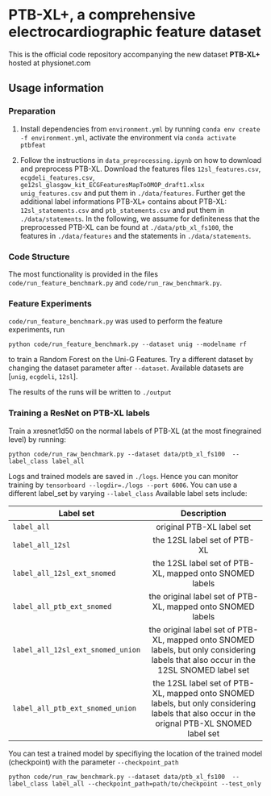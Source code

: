 # PTB-XL+, a comprehensive electrocardiographic feature dataset

This is the official code repository accompanying the new dataset **PTB-XL+** hosted at physionet.com

## Usage information
### Preparation
1. Install dependencies from `environment.yml` by running `conda env create -f environment.yml`, activate the environment via `conda activate ptbfeat`

2. Follow the instructions in `data_preprocessing.ipynb` on how to download and preprocess PTB-XL. Download the features files `12sl_features.csv`,  `ecgdeli_features.csv`,  `ge12sl_glasgow_kit_ECGFeaturesMapToOMOP_draft1.xlsx`  `unig_features.csv` and put them in `./data/features`. Further get the additional label informations PTB-XL+ contains about PTB-XL: `12sl_statements.csv` and `ptb_statements.csv` and put them in `./data/statements`. In the following, we assume for definiteness that the preprocessed PTB-XL can be found at  `./data/ptb_xl_fs100`, the features in `./data/features` and the statements in `./data/statements`.

### Code Structure 
The most functionality is provided in the files `code/run_feature_benchmark.py` and `code/run_raw_benchmark.py`.

### Feature Experiments 
`code/run_feature_benchmark.py` was used to perform the feature experiments, run 

`python code/run_feature_benchmark.py --dataset unig --modelname rf`

to train a Random Forest on the Uni-G Features. Try a different dataset by changing the dataset parameter after `--dataset`. Available datasets are [`unig`, `ecgdeli`, `12sl`].

The results of the runs will be written to `./output`


### Training a ResNet on PTB-XL labels
Train a xresnet1d50 on the normal labels of PTB-XL (at the most finegrained level) by running:

`python code/run_raw_benchmark.py --dataset data/ptb_xl_fs100  --label_class label_all`

Logs and trained models are saved in `./logs`. Hence you can monitor training by `tensorboard --logdir=./logs --port 6006`. You can use a different label_set by varying `--label_class`
Available label sets include:

| Label set   |      Description      |  
|----------|:-------------:|
| `label_all` | original PTB-XL label set| 
| `label_all_12sl` |    the 12SL label set of PTB-XL   |   
| `label_all_12sl_ext_snomed` |  the 12SL label set of PTB-XL, mapped onto SNOMED labels | 
| `label_all_ptb_ext_snomed` |  the original label set of PTB-XL, mapped onto SNOMED labels  | 
| `label_all_12sl_ext_snomed_union` |  the original label set of PTB-XL, mapped onto SNOMED labels, but only considering labels that also occur in the 12SL SNOMED label set     |   
| `label_all_ptb_ext_snomed_union` | the 12SL label set of PTB-XL, mapped onto SNOMED labels, but only considering labels that also occur in the orignal PTB-XL SNOMED label set  |    

You can test a trained model by specifiying the location of the trained model (checkpoint) with the parameter `--checkpoint_path`

`python code/run_raw_benchmark.py --dataset data/ptb_xl_fs100  --label_class label_all --checkpoint_path=path/to/checkpoint --test_only`


